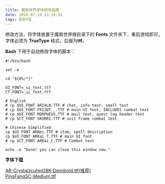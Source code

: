 ```yaml
---
title: 魔兽世界字体修改指南
date: 2018-07-19 13:14:32
tags: [技巧]
---
```

修改方法，将字体放置于魔兽世界根目录下的 **Fonts** 文件夹下，重启游戏即可，字体必须为 **TrueType** 格式，后缀为**ttf**。


**Bash** 下用于自动修改字体的脚本：

```
#!/bin/bash

set -e

cd "${0%/*}"

UI_FONT=_ui_font.ttf
CT_FONT=_ui_font.ttf

# English
# cp $UI_FONT ARIALN.TTF # chat, info text, small text
# cp $UI_FONT FRIZQT__.TTF # main UI font, INCLUDES combat text
# cp $UI_FONT MORPHEUS.TTF # mail text, quest log header text
# cp $CT_FONT SKURRI.TTF # unit frame combat text

# Chinese Simplified
cp $UI_FONT ARHei.TTF # item, spell description
cp $UI_FONT ARKai_T.TTF # main UI font
# cp $CT_FONT ARKai_C.TTF # Combat text

echo -e "Done! you can close this window now."
```

**字体下载**

[AR-CrystalzcuheiGBK-Demibold.ttf(推荐)](https://dalaran.city/wp-content/uploads/2017/12/AR-CrystalzcuheiGBK-Demibold.ttf_.zip)  
[PingFangSC-Medium.ttf](https://dalaran.city/wp-content/uploads/2017/11/PingFangSC-Medium.ttf_.zip)

